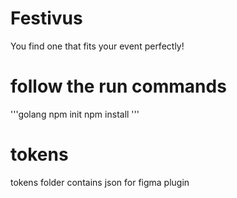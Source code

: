 # Festivus
You find one that fits your event perfectly!


# follow the run commands
'''golang
npm init
npm install
'''
# tokens 
tokens folder contains json for figma plugin 
